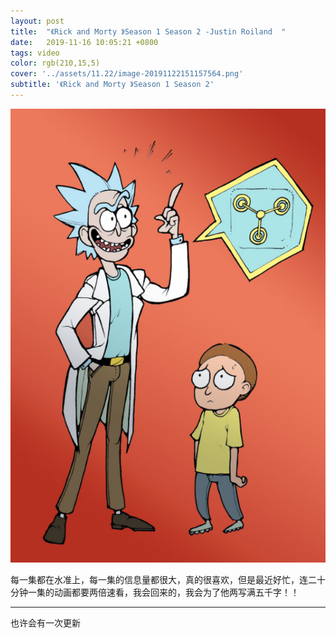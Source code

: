 ```yaml
---
layout: post
title:  "《Rick and Morty 》Season 1 Season 2 -Justin Roiland  "
date:   2019-11-16 10:05:21 +0800
tags: video
color: rgb(210,15,5)
cover: '../assets/11.22/image-20191122151157564.png'
subtitle: '《Rick and Morty 》Season 1 Season 2'
---
```


![image-20191122152351038](/assets/11.22/image-20191122152351038.png)

每一集都在水准上，每一集的信息量都很大，真的很喜欢，但是最近好忙，连二十分钟一集的动画都要两倍速看，我会回来的，我会为了他两写满五千字！！

------

也许会有一次更新


